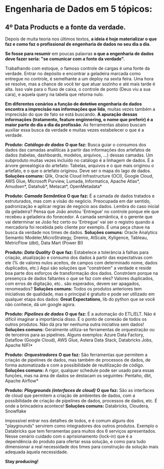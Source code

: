 # **Engenharia de Dados em 5 tópicos:** 

## **4º Data Products e a fonte da verdade.**

Depois de muita teoria nos últimos textos, **a ideia é hoje materializar o que faz e como faz o profissional de engenharia de dados no seu dia a dia**.

**Se fosse para resumir** em poucas palavras **o que a engenharia de dados deve fazer seria: "se comunicar com a fonte da verdade".**

Trabalhando com estoque, o famoso controle de cargas é uma fonte da verdade. Entrar no depósito e encontrar a geladeira marcada como entregue no controle, é semelhante a um deploy na sexta feira. Uma hora se resolve, mas a chance de você ter que atuar sozinho e até mais tarde é alta. Isso vale para o fluxo de caixa, o controle de ponto (Deus viu a sua cara), e aquela query na tabela que retorna nulo.

**Em diferentes cenários a função de ~~detetive~~ engenharia de dados encontra a imprecisão nas informações que lida**, muitas vezes também a imprecisão do que de fato se está buscando. **A apuração dessas informações (tratamento, feature enginnering, o nome que preferir) é a maior parte do dia a dia da profissão**. As ferramentas abaixo buscam auxiliar essa busca da verdade e muitas vezes estabelecer o que é a verdade.

**Produto:** **_Catálogo de dados_**
**O que faz:** Busca guiar o consumos dos dados das camadas analíticas à partir das informações dos artefatos de dados (tabelas, dashboards, modelos, arquivos, ...) dessas camadas.
Um subproduto muitas vezes incluído no catálogo é a linhagem de dados. É a árvore genealógica do artefato: Tabelas, arquivos e o que mais originou o artefato, e o que o artefato originou. Deve ser o mapa do lago de dados.
**Soluções comuns:** Qlik, Oracle Cloud Infrastructure (OCI), Google Cloud, AWS Glue, Microsoft Purview, Lumada, Informatica, Apache Atlas*, Amudsen*, Datahub*, Metacat*, OpenMetadata*

**Produto:** **_Camada Semântica_**
**O que faz:** É a camada de dados tratados e estruturados, mas com a visão do negócio. Preocupada em dar sentido, padronização e aplicar regras de negócio aos dados.
Lembra do caso inicial da geladeira? Pensa que João anotou 'Entregue' no controle porque ele que recebeu a geladeira do fonecedor. A camada semântica, é o gerente que vai determinar se João fez certo ou 'Entregue' vai ser o registro quando a mercadoria foi recebida pelo cliente por exemplo.
É uma peça chave na busca da verdade nos times de dados.
**Soluções comuns:** Oracle Analytics Semantic Modeler,MicroStrategy, Dremio, AtScale, Kyligence, Tableau, MetricFlow (dbt), Data Mart (Power BI)

**Produto:** **_Data Quality_**
**O que faz:** Estabelece a tolerância à falhas para criação, atualização e consumo dos dados à partir das expectativas com ele (% de valores nulos aceitos, de campos com determinado nome, dados duplicados, etc.)
Aqui são soluções que "constróem" a verdade e reside boa parte dos esforços de transformação dos dados. Constróem porque na presençca de dados faltantes o que se faz com eles? Valores duplicados, com erros de digitação, etc.. são esperados, devem ser apagados, renomeados?
**Soluções comuns:** Todos os produtos anteriores tem iniciativas de qualidade, mas o principal é gratuito e pode ser utilizado em qualquer etapa dos dados: **Great Expectations**, lib do python que se você não conhece, dá um google agora.

**Produto:** **_Pipelines de dados_**
**O que faz:** É a automação do ETL/ELT. Não é difícil imaginar a importância disso. É o ponto de conexão de todos os outros produtos. Não dá pra ter nenhuma outra iniciativa sem dados!
**Soluções comuns:** Geralmente utiliza-se ferramentas de orquestração ou de terceiros para as pipelines. Alguns exemplos: Azure Data Factory, Dataflow (Google Cloud), AWS Glue, Astera Data Stack, Databricks Jobs, Apache NIFI*

**Produto:** **_Orquestradores_**
**O que faz:** São ferramentas que permitem a criação de pipelines de dados, mas também de processos de dados, de forma automatizada e com a possibilidade de reutilização de código.
**Soluções comuns:** A rigor, qualquer schedule pode ser usado para essas funções, mas na área de dados se destacam os seguintes: Pentaho, dbt, Apache Airflow*

**Produto:** **_Playgrounds (interfaces de cloud)_**
**O que faz:** São as interfaces de cloud que permitem a criação de ambientes de dados, com a possibilidade de criação de pipelines de dados, processos de dados, etc.
É onde a brincadeira acontece!
**Soluções comuns:** Databricks, Cloudera, Snowflake

Impossível entrar nos detalhes de todos, e é comum alguns dos "playgrounds" servirem como integradores dos outros produtos. Exemplo o Databricks que tem ferramentas para muitos dos 6 serviços apresentados.
Nesse cenário cuidado com o aprisionamento (lock-in) que é a dependência do produto para ofertar essa solução, e como para tudo dimensionar a real necessidade dos times para construção da solução mais adequada àquela necessidade.

**Stay producing!**

